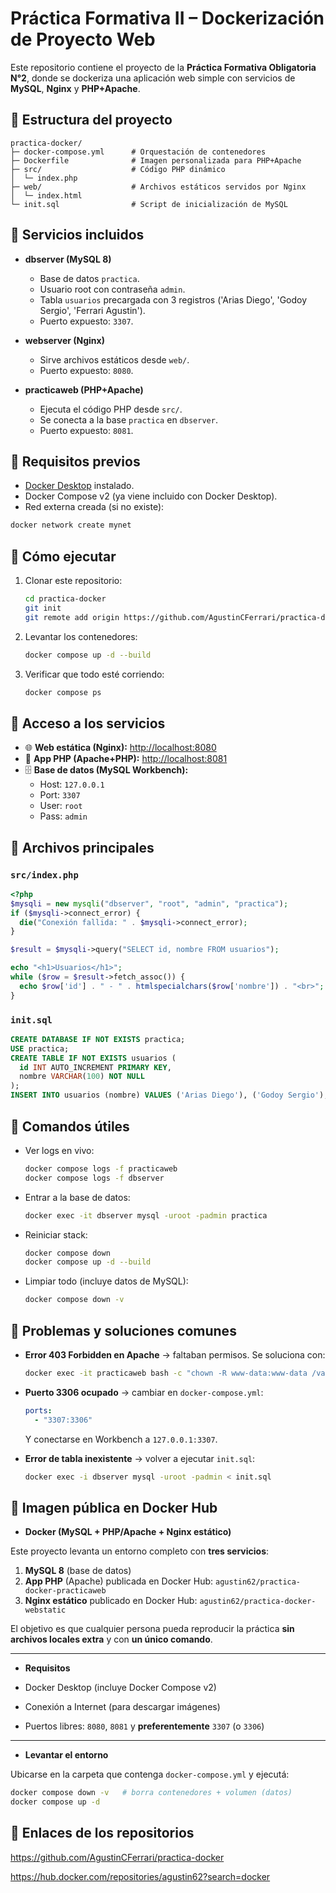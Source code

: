 # Práctica Formativa II – Dockerización de Proyecto Web

Este repositorio contiene el proyecto de la **Práctica Formativa Obligatoria N°2**, donde se dockeriza una aplicación web simple con servicios de **MySQL**, **Nginx** y **PHP+Apache**.  

## 🔹 Estructura del proyecto

```
practica-docker/
├─ docker-compose.yml      # Orquestación de contenedores
├─ Dockerfile              # Imagen personalizada para PHP+Apache
├─ src/                    # Código PHP dinámico
│  └─ index.php
├─ web/                    # Archivos estáticos servidos por Nginx
│  └─ index.html
└─ init.sql                # Script de inicialización de MySQL
```

## 🔹 Servicios incluidos

- **dbserver (MySQL 8)**  
  - Base de datos `practica`.  
  - Usuario root con contraseña `admin`.  
  - Tabla `usuarios` precargada con 3 registros ('Arias Diego', 'Godoy Sergio', 'Ferrari Agustin').  
  - Puerto expuesto: `3307`.

- **webserver (Nginx)**  
  - Sirve archivos estáticos desde `web/`.  
  - Puerto expuesto: `8080`.

- **practicaweb (PHP+Apache)**  
  - Ejecuta el código PHP desde `src/`.  
  - Se conecta a la base `practica` en `dbserver`.  
  - Puerto expuesto: `8081`.

## 🔹 Requisitos previos

- [Docker Desktop](https://www.docker.com/products/docker-desktop/) instalado.  
- Docker Compose v2 (ya viene incluido con Docker Desktop).  
- Red externa creada (si no existe):  

```bash
docker network create mynet
```

## 🔹 Cómo ejecutar

1. Clonar este repositorio:
   ```bash
   cd practica-docker
   git init
   git remote add origin https://github.com/AgustinCFerrari/practica-docker.git
   
   ```

2. Levantar los contenedores:
   ```bash
   docker compose up -d --build
   ```

3. Verificar que todo esté corriendo:
   ```bash
   docker compose ps
   ```

## 🔹 Acceso a los servicios

- 🌐 **Web estática (Nginx):** [http://localhost:8080](http://localhost:8080)  
- 🐘 **App PHP (Apache+PHP):** [http://localhost:8081](http://localhost:8081)  
- 🗄️ **Base de datos (MySQL Workbench):**  
  - Host: `127.0.0.1`  
  - Port: `3307`  
  - User: `root`  
  - Pass: `admin`  

## 🔹 Archivos principales

### `src/index.php`
```php
<?php
$mysqli = new mysqli("dbserver", "root", "admin", "practica");
if ($mysqli->connect_error) {
  die("Conexión fallida: " . $mysqli->connect_error);
}

$result = $mysqli->query("SELECT id, nombre FROM usuarios");

echo "<h1>Usuarios</h1>";
while ($row = $result->fetch_assoc()) {
  echo $row['id'] . " - " . htmlspecialchars($row['nombre']) . "<br>";
}
```

### `init.sql`
```sql
CREATE DATABASE IF NOT EXISTS practica;
USE practica;
CREATE TABLE IF NOT EXISTS usuarios (
  id INT AUTO_INCREMENT PRIMARY KEY,
  nombre VARCHAR(100) NOT NULL
);
INSERT INTO usuarios (nombre) VALUES ('Arias Diego'), ('Godoy Sergio'), ('Ferrari Agustin');
```

## 🔹 Comandos útiles

- Ver logs en vivo:
  ```bash
  docker compose logs -f practicaweb
  docker compose logs -f dbserver
  ```

- Entrar a la base de datos:
  ```bash
  docker exec -it dbserver mysql -uroot -padmin practica
  ```

- Reiniciar stack:
  ```bash
  docker compose down
  docker compose up -d --build
  ```

- Limpiar todo (incluye datos de MySQL):
  ```bash
  docker compose down -v
  ```

## 🔹 Problemas y soluciones comunes

- **Error 403 Forbidden en Apache** → faltaban permisos. Se soluciona con:
  ```bash
  docker exec -it practicaweb bash -c "chown -R www-data:www-data /var/www/html && chmod -R a+rX /var/www/html"
  ```
- **Puerto 3306 ocupado** → cambiar en `docker-compose.yml`:
  ```yaml
  ports:
    - "3307:3306"
  ```
  Y conectarse en Workbench a `127.0.0.1:3307`.

- **Error de tabla inexistente** → volver a ejecutar `init.sql`:
  ```bash
  docker exec -i dbserver mysql -uroot -padmin < init.sql
  ```

## 🔹 Imagen pública en Docker Hub

- **Docker (MySQL + PHP/Apache + Nginx estático)**

Este proyecto levanta un entorno completo con **tres servicios**:

1. **MySQL 8** (base de datos)  
2. **App PHP** (Apache) publicada en Docker Hub: `agustin62/practica-docker-practicaweb`  
3. **Nginx estático** publicado en Docker Hub: `agustin62/practica-docker-webstatic`  

El objetivo es que cualquier persona pueda reproducir la práctica **sin archivos locales extra** y con **un único comando**.

---

- **Requisitos**

- Docker Desktop (incluye Docker Compose v2)
- Conexión a Internet (para descargar imágenes)
- Puertos libres: `8080`, `8081` y **preferentemente** `3307` (o `3306`)

---

- **Levantar el entorno**

Ubicarse en la carpeta que contenga `docker-compose.yml` y ejecutá:

```bash
docker compose down -v   # borra contenedores + volumen (datos)
docker compose up -d

```
## 🔹 Enlaces de los repositorios 

https://github.com/AgustinCFerrari/practica-docker

https://hub.docker.com/repositories/agustin62?search=docker



